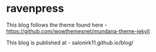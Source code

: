 # ravenpress

This blog follows the theme found here -
https://github.com/wowthemesnet/mundana-theme-jekyll

This blog is published at - salonirk11.github.io/blog/